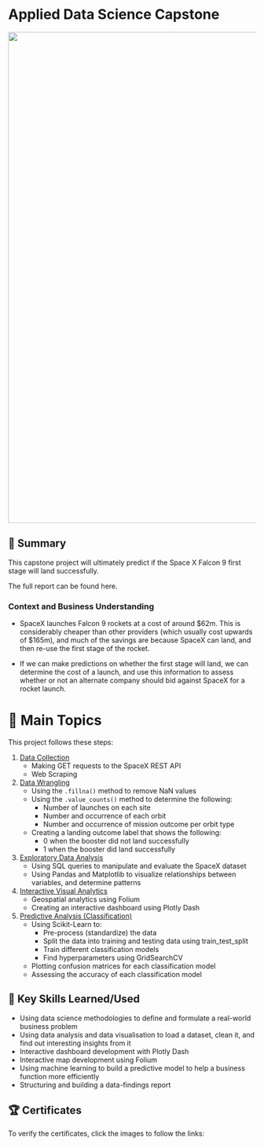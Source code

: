 # Applied Data Science Capstone

<img src="https://github.com/mauritsvzb/IBM-Data-Science-Professional-Certificate/assets/13508894/871fab26-6d14-44cc-b236-df2c64015ed0.png" width="1000" />

## 📄 Summary
This capstone project will ultimately predict if the Space X Falcon 9 first stage will land successfully.

The full report can be found here.

### Context and Business Understanding
* SpaceX launches Falcon 9 rockets at a cost of around $62m. This is considerably cheaper than other providers (which usually cost upwards of $165m), and much of the savings are because SpaceX can land, and then re-use the first stage of the rocket.

* If we can make predictions on whether the first stage will land, we can determine the cost of a launch, and use this information to assess whether or not an alternate company should bid against SpaceX for a rocket launch.

# 📑 Main Topics
This project follows these steps:

1. [Data Collection](https://github.com/mauritsvzb/IBM-Data-Science-Professional-Certificate/tree/main/10.%20Applied%20Data%20Science%20Capstone/1.%20Data%20Collection)
   * Making GET requests to the SpaceX REST API
   * Web Scraping
2. [Data Wrangling](https://github.com/mauritsvzb/IBM-Data-Science-Professional-Certificate/tree/main/10.%20Applied%20Data%20Science%20Capstone/2.%20Data%20Wrangling)
    * Using the `.fillna()` method to remove NaN values
    * Using the `.value_counts()` method to determine the following:
      * Number of launches on each site
      * Number and occurrence of each orbit
      * Number and occurrence of mission outcome per orbit type
    * Creating a landing outcome label that shows the following:
      * 0 when the booster did not land successfully
      * 1 when the booster did land successfully
3. [Exploratory Data Analysis](https://github.com/mauritsvzb/IBM-Data-Science-Professional-Certificate/tree/main/10.%20Applied%20Data%20Science%20Capstone/3.%20Exploratory%20Data%20Analysis)
    * Using SQL queries to manipulate and evaluate the SpaceX dataset
    * Using Pandas and Matplotlib to visualize relationships between variables, and determine patterns
4. [Interactive Visual Analytics](https://github.com/mauritsvzb/IBM-Data-Science-Professional-Certificate/tree/main/10.%20Applied%20Data%20Science%20Capstone/4.%20Interactive%20Visual%20Analytics)
    * Geospatial analytics using Folium
    * Creating an interactive dashboard using Plotly Dash
5. [Predictive Analysis (Classification)](https://github.com/mauritsvzb/IBM-Data-Science-Professional-Certificate/tree/main/10.%20Applied%20Data%20Science%20Capstone/5.%20Predictive%20Analysis%20(Classification))
    * Using Scikit-Learn to:
      * Pre-process (standardize) the data
      * Split the data into training and testing data using train_test_split
      * Train different classification models
      * Find hyperparameters using GridSearchCV
    * Plotting confusion matrices for each classification model
    * Assessing the accuracy of each classification model

## 🔑 Key Skills Learned/Used
* Using data science methodologies to define and formulate a real-world business problem
* Using data analysis and data visualisation to load a dataset, clean it, and find out interesting insights from it
* Interactive dashboard development with Plotly Dash
* Interactive map development using Folium
* Using machine learning to build a predictive model to help a business function more efficiently
* Structuring and building a data-findings report

## 🏆 Certificates
To verify the certificates, click the images to follow the links:

